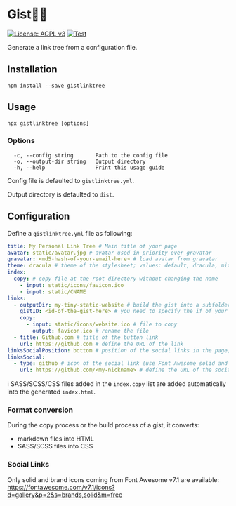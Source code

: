 # Gist🔗🌲

[![License: AGPL v3](https://img.shields.io/badge/License-AGPL%20v3-blue.svg)](https://www.gnu.org/licenses/agpl-3.0)
[![Test](https://github.com/GreatWizard/gistlinktree/actions/workflows/test.yml/badge.svg)](https://github.com/GreatWizard/gistlinktree/actions/workflows/test.yml)

Generate a link tree from a configuration file.

## Installation

```shell
npm install --save gistlinktree
```

## Usage

```shell
npx gistlinktree [options]
```

### Options

```shell
  -c, --config string       Path to the config file
  -o, --output-dir string   Output directory
  -h, --help                Print this usage guide
```

Config file is defaulted to `gistlinktree.yml`.

Output directory is defaulted to `dist`.

## Configuration

Define a `gistlinktree.yml` file as following:

```yaml
title: My Personal Link Tree # Main title of your page
avatar: static/avatar.jpg # avatar used in priority over gravatar
gravatar: <md5-hash-of-your-email-here> # load avatar from gravatar
theme: dracula # theme of the stylesheet; values: default, dracula, mitclan
index:
  copy: # copy file at the root directory without changing the name
    - input: static/icons/favicon.ico
    - input: static/CNAME
links:
  - outputDir: my-tiny-static-website # build the gist into a subfolder
    gistID: <id-of-the-gist-here> # you need to specify the if of your gist
    copy:
      - input: static/icons/website.ico # file to copy
        output: favicon.ico # rename the file
  - title: Github.com # title of the button link
    url: https://github.com # define the URL of the link
linksSocialPosition: bottom # position of the social links in the page; values: bottom (by default), top
linksSocial:
  - type: github # icon of the social link (use Font Awesome solid and brand icon names)
    url: https://github.com/<my-nickname> # define the URL of the social link
```

ℹ️ SASS/SCSS/CSS files added in the `index.copy` list are added automatically into the generated `index.html`.

### Format conversion

During the copy process or the build process of a gist, it converts:

- markdown files into HTML
- SASS/SCSS files into CSS

### Social Links

Only solid and brand icons coming from Font Awesome v7.1 are available: https://fontawesome.com/v7.1/icons?d=gallery&p=2&s=brands,solid&m=free
